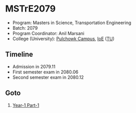 # MSTrE2079
- Program: Masters in Science, Transportation Engineering
- Batch: 2079
- Program Coordinator: Anil Marsani
- College (University): [Pulchowk Campus](https://pcampus.edu.np/), [IoE](https://ioe.edu.np/) ([TU](https://tu.edu.np/))

## Timeline
- Admission in 2079.11
- First semester exam in 2080.06
- Second semester exam in 2080.12

## Goto
1. [Year-1 Part-1](Year-1%20Part-1)
